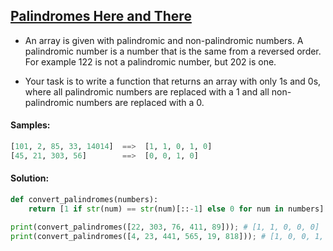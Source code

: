 ## [Palindromes Here and There](https://www.codewars.com/kata/5838a66eaed8c259df000003/python)

- An array is given with palindromic and non-palindromic numbers. A palindromic number is a number that is the same from a reversed order. For example 122 is not a palindromic number, but 202 is one.

- Your task is to write a function that returns an array with only 1s and 0s, where all palindromic numbers are replaced with a 1 and all non-palindromic numbers are replaced with a 0.

#### Samples:
```python
[101, 2, 85, 33, 14014]  ==>  [1, 1, 0, 1, 0]
[45, 21, 303, 56]        ==>  [0, 0, 1, 0]
```
#### Solution:
```python
def convert_palindromes(numbers):
    return [1 if str(num) == str(num)[::-1] else 0 for num in numbers]

print(convert_palindromes([22, 303, 76, 411, 89])); # [1, 1, 0, 0, 0]
print(convert_palindromes([4, 23, 441, 565, 19, 818])); # [1, 0, 0, 1, 0, 1]
```